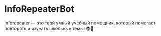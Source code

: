 # InfoRepeaterBot
Inforepeater — это твой умный учебный помощник, который помогает повторять и изучать школьные темы! 📚📝
